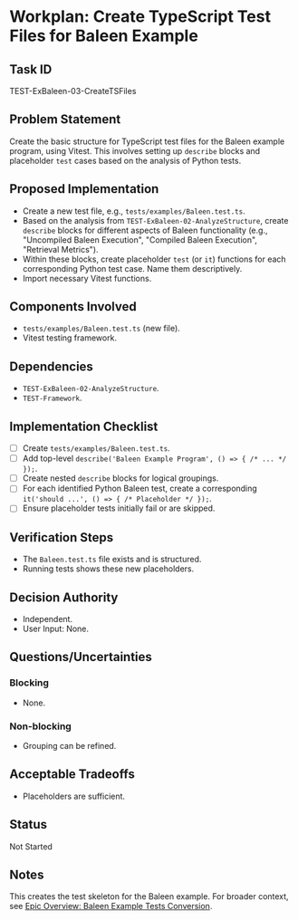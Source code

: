 # Workplan: Create TypeScript Test Files for Baleen Example

## Task ID
TEST-ExBaleen-03-CreateTSFiles

## Problem Statement
Create the basic structure for TypeScript test files for the Baleen example program, using Vitest. This involves setting up `describe` blocks and placeholder `test` cases based on the analysis of Python tests.

## Proposed Implementation
- Create a new test file, e.g., `tests/examples/Baleen.test.ts`.
- Based on the analysis from `TEST-ExBaleen-02-AnalyzeStructure`, create `describe` blocks for different aspects of Baleen functionality (e.g., "Uncompiled Baleen Execution", "Compiled Baleen Execution", "Retrieval Metrics").
- Within these blocks, create placeholder `test` (or `it`) functions for each corresponding Python test case. Name them descriptively.
- Import necessary Vitest functions.

## Components Involved
- `tests/examples/Baleen.test.ts` (new file).
- Vitest testing framework.

## Dependencies
- `TEST-ExBaleen-02-AnalyzeStructure`.
- `TEST-Framework`.

## Implementation Checklist
- [ ] Create `tests/examples/Baleen.test.ts`.
- [ ] Add top-level `describe('Baleen Example Program', () => { /* ... */ });`.
- [ ] Create nested `describe` blocks for logical groupings.
- [ ] For each identified Python Baleen test, create a corresponding `it('should ...', () => { /* Placeholder */ });`.
- [ ] Ensure placeholder tests initially fail or are skipped.

## Verification Steps
- The `Baleen.test.ts` file exists and is structured.
- Running tests shows these new placeholders.

## Decision Authority
- Independent.
- User Input: None.

## Questions/Uncertainties
### Blocking
- None.
### Non-blocking
- Grouping can be refined.

## Acceptable Tradeoffs
- Placeholders are sufficient.

## Status
Not Started

## Notes
This creates the test skeleton for the Baleen example.
For broader context, see [Epic Overview: Baleen Example Tests Conversion](../../docs/planning/workplans/TEST-ExamplesBaleenTests.md).